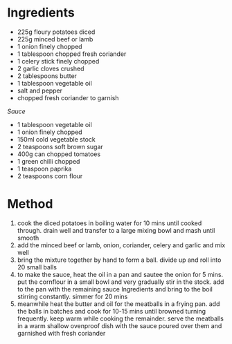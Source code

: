 # Ingredients

-   225g floury potatoes diced
-   225g minced beef or lamb
-   1 onion finely chopped
-   1 tablespoon chopped fresh coriander
-   1 celery stick finely chopped
-   2 garlic cloves crushed
-   2 tablespoons butter
-   1 tablespoon vegetable oil
-   salt and pepper
-   chopped fresh coriander to garnish

*Sauce*

-   1 tablespoon vegetable oil
-   1 onion finely chopped
-   150ml cold vegetable stock
-   2 teaspoons soft brown sugar
-   400g can chopped tomatoes
-   1 green chilli chopped
-   1 teaspoon paprika
-   2 teaspoons corn flour

# Method

1.  cook the diced potatoes in boiling water for 10 mins until cooked through. drain well and transfer to a large mixing bowl and mash until smooth
2.  add the minced beef or lamb, onion, coriander, celery and garlic and mix well
3.  bring the mixture together by hand to form a ball. divide up and roll into 20 small balls
4.  to make the sauce, heat the oil in a pan and sautee the onion for 5 mins. put the cornflour in a small bowl and very gradually stir in the stock. add to the pan with the remaining sauce Ingredients and bring to the boil stirring constantly. simmer for 20 mins
5.  meanwhile heat the butter and oil for the meatballs in a frying pan. add the balls in batches and cook for 10-15 mins until browned turning frequently. keep warm while cooking the remainder. serve the meatballs in a warm shallow ovenproof dish with the sauce poured over them and garnished with fresh coriander

